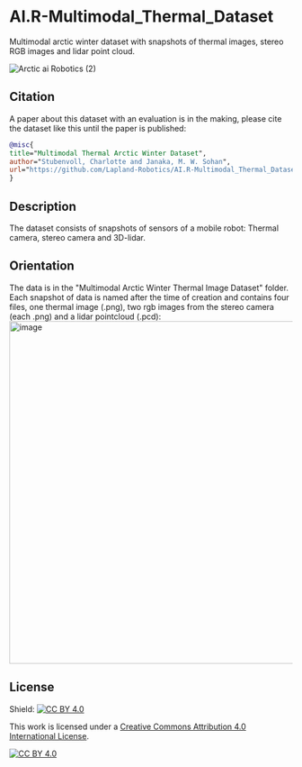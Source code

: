 # AI.R-Multimodal_Thermal_Dataset
Multimodal arctic winter dataset with snapshots of thermal images, stereo RGB images and lidar point cloud.

![Arctic ai Robotics (2)](https://github.com/user-attachments/assets/f127dfc7-4975-4b46-91b3-2373ccc549fb)


## Citation
A paper about this dataset with an evaluation is in the making, please cite the dataset like this until the paper is published:
```bibtex
@misc{
title="Multimodal Thermal Arctic Winter Dataset",
author="Stubenvoll, Charlotte and Janaka, M. W. Sohan",
url="https://github.com/Lapland-Robotics/AI.R-Multimodal_Thermal_Dataset",
}
```

## Description
The dataset consists of snapshots of sensors of a mobile robot: Thermal camera, stereo camera and 3D-lidar. 


## Orientation
The data is in the "Multimodal Arctic Winter Thermal Image Dataset" folder. Each snapshot of data is named after the time of creation and contains four files, one thermal image (.png), two rgb images from the stereo camera (each .png) and a lidar pointcloud (.pcd):
<img width="566" height="608" alt="image" src="https://github.com/user-attachments/assets/49aeecda-6fa9-4f2e-8582-b0d6f8dce23d" />


## License
Shield: [![CC BY 4.0][cc-by-shield]][cc-by]

This work is licensed under a
[Creative Commons Attribution 4.0 International License][cc-by].

[![CC BY 4.0][cc-by-image]][cc-by]

[cc-by]: http://creativecommons.org/licenses/by/4.0/
[cc-by-image]: https://i.creativecommons.org/l/by/4.0/88x31.png
[cc-by-shield]: https://img.shields.io/badge/License-CC%20BY%204.0-lightgrey.svg
